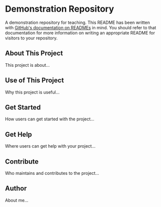 # Demonstration Repository

A demonstration repository for teaching.
This README has been written with [GitHub's documentation on READMEs](https://docs.github.com/en/repositories/managing-your-repositorys-settings-and-features/customizing-your-repository/about-readmes) in mind.
You should refer to that documentation for more information on writing an appropriate README for visitors to your repository.

## About This Project

This project is about...


## Use of This Project

Why this project is useful...


## Get Started

How users can get started with the project...


## Get Help

Where users can get help with your project...


## Contribute

Who maintains and contributes to the project...


## Author

About me...

